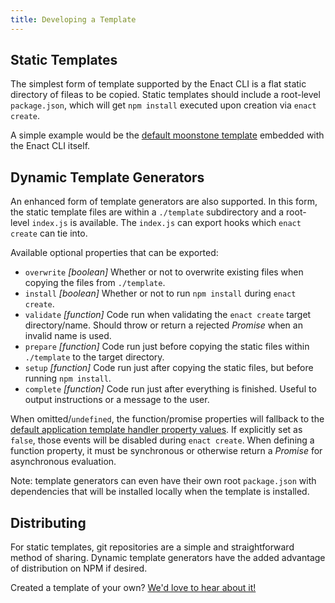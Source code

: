 ```yaml
---
title: Developing a Template
---
```

## Static Templates

The simplest form of template supported by the Enact CLI is a flat static directory of fileas to be copied. Static templates should include a root-level `package.json`, which will get `npm install` executed upon creation via `enact create`.

A simple example would be the [default moonstone template](https://github.com/enactjs/cli/tree/master/template) embedded with the Enact CLI itself.

## Dynamic Template Generators

An enhanced form of template generators are also supported. In this form, the static template files are within a `./template` subdirectory and a root-level `index.js` is available. The `index.js` can export hooks which `enact create` can tie into.

Available optional properties that can be exported:

* `overwrite` _[boolean]_ Whether or not to overwrite existing files when copying the files from `./template`.
* `install` _[boolean]_ Whether or not to run `npm install` during `enact create`.
* `validate` _[function]_ Code run when validating the `enact create` target directory/name. Should throw or return a rejected _Promise_ when an invalid name is used.
* `prepare` _[function]_ Code run just before copying the static files within `./template` to the target directory.
* `setup` _[function]_ Code run just after copying the static files, but before running `npm install`. 
* `complete` _[function]_ Code run just after everything is finished. Useful to output instructions or a message to the user.

When omitted/`undefined`, the function/promise properties will fallback to the [default application template handler property values](https://github.com/enactjs/cli/blob/master/commands/create.js#L38). If explicitly set as `false`, those events will be disabled during `enact create`.  When defining a function property, it must be synchronous or otherwise return a _Promise_ for asynchronous evaluation.

Note: template generators can even have their own root `package.json` with dependencies that will be installed locally when the template is installed.

## Distributing
For static templates, git repositories are a simple and straightforward method of sharing. Dynamic template generators have the added advantage of distribution on NPM if desired.

Created a template of your own? [We'd love to hear about it!](https://gitter.im/EnactJS/Lobby)
